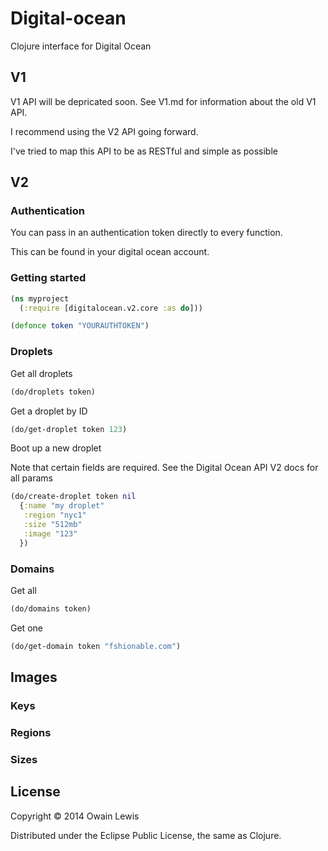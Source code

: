 # Digital-ocean

Clojure interface for Digital Ocean

## V1

V1 API will be depricated soon. See V1.md for information about the old V1 API.

I recommend using the V2 API going forward.

I've tried to map this API to be as RESTful and simple as possible

## V2

### Authentication

You can pass in an authentication token directly to every function.

This can be found in your digital ocean account.

### Getting started

```clojure
(ns myproject
  (:require [digitalocean.v2.core :as do]))

(defonce token "YOURAUTHTOKEN")

```

### Droplets

Get all droplets

```clojure
(do/droplets token)
```

Get a droplet by ID

```clojure
(do/get-droplet token 123)
```

Boot up a new droplet

Note that certain fields are required. See the Digital Ocean API V2 docs for all params

```clojure
(do/create-droplet token nil
  {:name "my droplet"
   :region "nyc1"
   :size "512mb"
   :image "123"
  })
```

### Domains

Get all

```clojure
(do/domains token)
```

Get one

```clojure
(do/get-domain token "fshionable.com")
```

## Images

### Keys

### Regions

### Sizes

## License

Copyright © 2014 Owain Lewis

Distributed under the Eclipse Public License, the same as Clojure.
